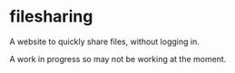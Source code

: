 # filesharing
A website to quickly share files, without logging in.

A work in progress so may not be working at the moment.

